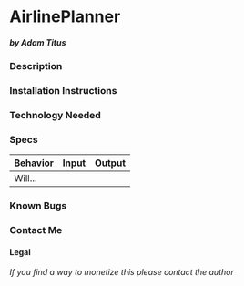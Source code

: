 # AirlinePlanner
##### by Adam Titus

### Description

### Installation Instructions

### Technology Needed

### Specs
|Behavior|Input|Output|
|-|-|-|
|Will...|||

### Known Bugs

### Contact Me

#### Legal

_If you find a way to monetize this please contact the author_
